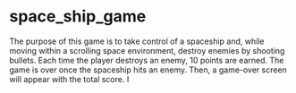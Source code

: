 # space_ship_game
The purpose of this game is to take control of a spaceship and, while moving within a scrolling space environment, destroy enemies by shooting bullets. Each time the player destroys an enemy, 10 points are earned. The game is over once the spaceship hits an enemy. Then, a game-over screen will appear with the total score. I
